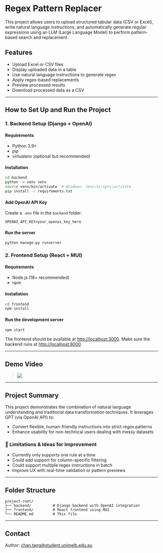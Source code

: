 # Regex Pattern Replacer

This project allows users to upload structured tabular data (CSV or Excel), write natural language instructions, and automatically generate regular expressions using an LLM (Large Language Model) to perform pattern-based search and replacement.

## Features
- Upload Excel or CSV files
- Display uploaded data in a table
- Use natural language instructions to generate regex
- Apply regex-based replacements
- Preview processed results
- Download processed data as a CSV

---

## How to Set Up and Run the Project

### 1. Backend Setup (Django + OpenAI)

#### Requirements
- Python 3.9+
- pip
- virtualenv (optional but recommended)

#### Installation
```bash
cd backend
python -m venv venv
source venv/bin/activate  # Windows: venv\Scripts\activate
pip install -r requirements.txt
```

#### Add OpenAI API Key
Create a `.env` file in the `backend` folder:
```
OPENAI_API_KEY=your_openai_key_here
```

#### Run the server
```bash
python manage.py runserver
```

### 2. Frontend Setup (React + MUI)

#### Requirements
- Node.js (18+ recommended)
- npm

#### Installation
```bash
cd frontend
npm install
```

#### Run the development server
```bash
npm start
```

The frontend should be available at [http://localhost:3000](http://localhost:3000).
Make sure the backend runs at [http://localhost:8000](http://localhost:8000).

---

## Demo Video

> [![](https://img.youtube.com/vi/ytCFVj-wqEU/0.jpg)](https://www.youtube.com/watch?v=ytCFVj-wqEU)


---

## Project Summary

This project demonstrates the combination of natural language understanding and traditional data transformation techniques. It leverages GPT (via OpenAI API) to:

- Convert flexible, human-friendly instructions into strict regex patterns
- Enhance usability for non-technical users dealing with messy datasets


### 🧠 Limitations & Ideas for Improvement
- Currently only supports one rule at a time
- Could add support for column-specific filtering
- Could support multiple regex instructions in batch
- Improve UX with real-time validation or pattern previews

---

## Folder Structure

```
project-root/
├── backend/          # Django backend with OpenAI integration
├── frontend/         # React frontend using MUI
└── README.md         # This file
```

---

## Contact

Author: chan.tang@student.unimelb.edu.au

